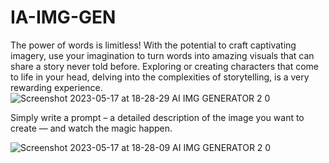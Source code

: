 # IA-IMG-GEN
The power of words is limitless! With the potential to craft captivating imagery, use your imagination to turn words into amazing visuals that can share a story never told before. Exploring or creating characters that come to life in your head, delving into the complexities of storytelling, is a very rewarding experience.
![Screenshot 2023-05-17 at 18-28-29 AI IMG GENERATOR 2 0](https://github.com/Abdellah-Belaid/IA-IMG-GEN/assets/133247204/19cbf975-c134-4cf3-a894-f543383949f9)

Simply write a prompt – a detailed description of the image you want to create — and watch the magic happen.

![Screenshot 2023-05-17 at 18-28-09 AI IMG GENERATOR 2 0](https://github.com/Abdellah-Belaid/IA-IMG-GEN/assets/133247204/05d1465d-aeec-4c45-97f9-e8f0b2dce294)
